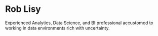# Rob Lisy
Experienced Analytics, Data Science, and BI professional accustomed to working in data environments rich with uncertainty.
